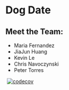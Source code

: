 # Dog Date
## Meet the Team:
* Maria Fernandez
* JiaJun Huang
* Kevin Le
* Chris Navoczynski
* Peter Torres

[![<ChrisNavoczynski>](https://circleci.com/gh/ChrisNavoczynski/Dog-Date.svg?style=svg)](https://app.circleci.com/pipelines/github/ChrisNavoczynski/Dog-Date)
[![codecov](https://codecov.io/gh/ChrisNavoczynski/Dog-Date/branch/master/graph/badge.svg?token=VAJ9RJPUIA)](https://codecov.io/gh/ChrisNavoczynski/Dog-Date)
